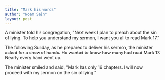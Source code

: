 ```yaml
---
title: "Mark his words"
author: "Noam Sain"
layout: post
---
```


A minister told his congregation, "Next week I plan to preach about the sin of lying. To help you understand my sermon, I want you all to read Mark 17."

The following Sunday, as he prepared to deliver his sermon, the minister asked for a show of hands. He wanted to know how many had read Mark 17. Nearly every hand went up.

The minister smiled and said, "Mark has only 16 chapters. I will now proceed with my sermon on the sin of lying."